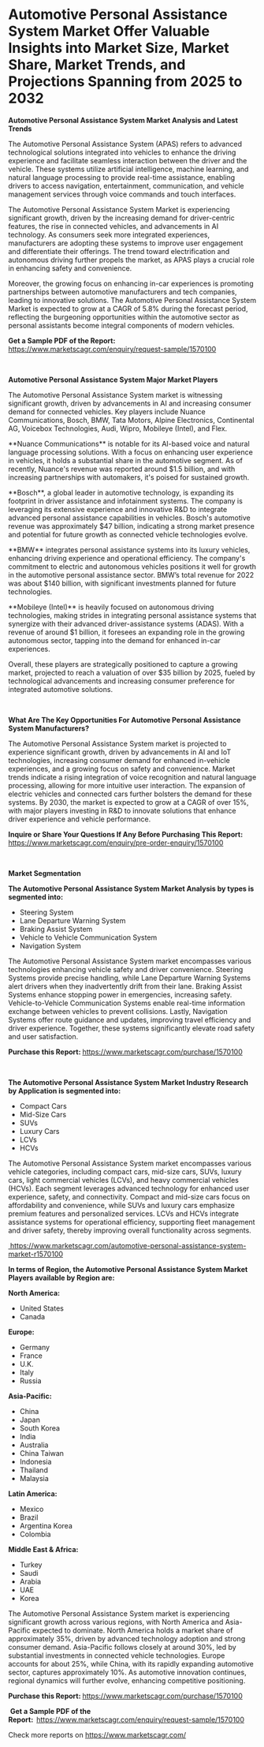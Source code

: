 <p><h1>Automotive Personal Assistance System Market Offer Valuable Insights into Market Size, Market Share, Market Trends, and Projections Spanning from 2025 to 2032</h1></p><p><strong>Automotive Personal Assistance System Market Analysis and Latest Trends</strong></p>
<p><p>The Automotive Personal Assistance System (APAS) refers to advanced technological solutions integrated into vehicles to enhance the driving experience and facilitate seamless interaction between the driver and the vehicle. These systems utilize artificial intelligence, machine learning, and natural language processing to provide real-time assistance, enabling drivers to access navigation, entertainment, communication, and vehicle management services through voice commands and touch interfaces.</p><p>The Automotive Personal Assistance System Market is experiencing significant growth, driven by the increasing demand for driver-centric features, the rise in connected vehicles, and advancements in AI technology. As consumers seek more integrated experiences, manufacturers are adopting these systems to improve user engagement and differentiate their offerings. The trend toward electrification and autonomous driving further propels the market, as APAS plays a crucial role in enhancing safety and convenience.</p><p>Moreover, the growing focus on enhancing in-car experiences is promoting partnerships between automotive manufacturers and tech companies, leading to innovative solutions. The Automotive Personal Assistance System Market is expected to grow at a CAGR of 5.8% during the forecast period, reflecting the burgeoning opportunities within the automotive sector as personal assistants become integral components of modern vehicles.</p></p>
<p><strong>Get a Sample PDF of the Report:&nbsp;</strong> <a href="https://www.marketscagr.com/enquiry/request-sample/1570100?utm_campaign=2944&utm_medium=2&utm_source=Github&utm_content=ia&utm_term=25032025&utm_id=automotive-personal-assistance-system">https://www.marketscagr.com/enquiry/request-sample/1570100</a></p>
<p>&nbsp;</p>
<p><strong>Automotive Personal Assistance System Major Market Players</strong></p>
<p><p>The Automotive Personal Assistance System market is witnessing significant growth, driven by advancements in AI and increasing consumer demand for connected vehicles. Key players include Nuance Communications, Bosch, BMW, Tata Motors, Alpine Electronics, Continental AG, Voicebox Technologies, Audi, Wipro, Mobileye (Intel), and Flex.</p><p>**Nuance Communications** is notable for its AI-based voice and natural language processing solutions. With a focus on enhancing user experience in vehicles, it holds a substantial share in the automotive segment. As of recently, Nuance's revenue was reported around $1.5 billion, and with increasing partnerships with automakers, it's poised for sustained growth.</p><p>**Bosch**, a global leader in automotive technology, is expanding its footprint in driver assistance and infotainment systems. The company is leveraging its extensive experience and innovative R&D to integrate advanced personal assistance capabilities in vehicles. Bosch's automotive revenue was approximately $47 billion, indicating a strong market presence and potential for future growth as connected vehicle technologies evolve.</p><p>**BMW** integrates personal assistance systems into its luxury vehicles, enhancing driving experience and operational efficiency. The company's commitment to electric and autonomous vehicles positions it well for growth in the automotive personal assistance sector. BMW’s total revenue for 2022 was about $140 billion, with significant investments planned for future technologies.</p><p>**Mobileye (Intel)** is heavily focused on autonomous driving technologies, making strides in integrating personal assistance systems that synergize with their advanced driver-assistance systems (ADAS). With a revenue of around $1 billion, it foresees an expanding role in the growing autonomous sector, tapping into the demand for enhanced in-car experiences.</p><p>Overall, these players are strategically positioned to capture a growing market, projected to reach a valuation of over $35 billion by 2025, fueled by technological advancements and increasing consumer preference for integrated automotive solutions.</p></p>
<p>&nbsp;</p>
<p><strong>What Are The Key Opportunities For Automotive Personal Assistance System Manufacturers?</strong></p>
<p><p>The Automotive Personal Assistance System market is projected to experience significant growth, driven by advancements in AI and IoT technologies, increasing consumer demand for enhanced in-vehicle experiences, and a growing focus on safety and convenience. Market trends indicate a rising integration of voice recognition and natural language processing, allowing for more intuitive user interaction. The expansion of electric vehicles and connected cars further bolsters the demand for these systems. By 2030, the market is expected to grow at a CAGR of over 15%, with major players investing in R&D to innovate solutions that enhance driver experience and vehicle performance.</p></p>
<p><strong>Inquire or Share Your Questions If Any Before Purchasing This Report:</strong> <a href="https://www.marketscagr.com/enquiry/pre-order-enquiry/1570100?utm_campaign=2944&utm_medium=2&utm_source=Github&utm_content=ia&utm_term=25032025&utm_id=automotive-personal-assistance-system">https://www.marketscagr.com/enquiry/pre-order-enquiry/1570100</a></p>
<p>&nbsp;</p>
<p><strong>Market Segmentation</strong></p>
<p><strong>The Automotive Personal Assistance System Market Analysis by types is segmented into:</strong></p>
<p><ul><li>Steering System</li><li>Lane Departure Warning System</li><li>Braking Assist System</li><li>Vehicle to Vehicle Communication System</li><li>Navigation System</li></ul></p>
<p><p>The Automotive Personal Assistance System market encompasses various technologies enhancing vehicle safety and driver convenience. Steering Systems provide precise handling, while Lane Departure Warning Systems alert drivers when they inadvertently drift from their lane. Braking Assist Systems enhance stopping power in emergencies, increasing safety. Vehicle-to-Vehicle Communication Systems enable real-time information exchange between vehicles to prevent collisions. Lastly, Navigation Systems offer route guidance and updates, improving travel efficiency and driver experience. Together, these systems significantly elevate road safety and user satisfaction.</p></p>
<p><strong>Purchase this Report:&nbsp;</strong><a href="https://www.marketscagr.com/purchase/1570100?utm_campaign=2944&utm_medium=2&utm_source=Github&utm_content=ia&utm_term=25032025&utm_id=automotive-personal-assistance-system">https://www.marketscagr.com/purchase/1570100</a></p>
<p>&nbsp;</p>
<p><strong>The Automotive Personal Assistance System Market Industry Research by Application is segmented into:</strong></p>
<p><ul><li>Compact Cars</li><li>Mid-Size Cars</li><li>SUVs</li><li>Luxury Cars</li><li>LCVs</li><li>HCVs</li></ul></p>
<p><p>The Automotive Personal Assistance System market encompasses various vehicle categories, including compact cars, mid-size cars, SUVs, luxury cars, light commercial vehicles (LCVs), and heavy commercial vehicles (HCVs). Each segment leverages advanced technology for enhanced user experience, safety, and connectivity. Compact and mid-size cars focus on affordability and convenience, while SUVs and luxury cars emphasize premium features and personalized services. LCVs and HCVs integrate assistance systems for operational efficiency, supporting fleet management and driver safety, thereby improving overall functionality across segments.</p></p>
<p><a href="https://www.marketscagr.com/automotive-personal-assistance-system-market-r1570100?utm_campaign=2944&utm_medium=2&utm_source=Github&utm_content=ia&utm_term=25032025&utm_id=automotive-personal-assistance-system">&nbsp;https://www.marketscagr.com/automotive-personal-assistance-system-market-r1570100</a></p>
<p><strong>In terms of Region, the Automotive Personal Assistance System Market Players available by Region are:</strong></p>
<p>
    <p> <strong> North America: </strong>
        <ul>
            <li>United States</li>
            <li>Canada</li>
        </ul>
        </p> 
    <p> <strong> Europe: </strong>
        <ul>
            <li>Germany</li>
            <li>France</li>
            <li>U.K.</li>
            <li>Italy</li>
            <li>Russia</li>
        </ul>
        </p> 
    <p> <strong> Asia-Pacific: </strong>
        <ul>
            <li>China</li>
            <li>Japan</li>
            <li>South Korea</li>
            <li>India</li>
            <li>Australia</li>
            <li>China Taiwan</li>
            <li>Indonesia</li>
            <li>Thailand</li>
            <li>Malaysia</li>
        </ul>
        </p> 
    <p> <strong> Latin America: </strong>
        <ul>
            <li>Mexico</li>
            <li>Brazil</li>
            <li>Argentina Korea</li>
            <li>Colombia</li>
        </ul>
        </p> 
    <p> <strong> Middle East & Africa: </strong>
        <ul>
            <li>Turkey</li>
            <li>Saudi</li>
            <li>Arabia</li>
            <li>UAE</li>
            <li>Korea</li>
        </ul>
    </p>
    </p>
<p><p>The Automotive Personal Assistance System market is experiencing significant growth across various regions, with North America and Asia-Pacific expected to dominate. North America holds a market share of approximately 35%, driven by advanced technology adoption and strong consumer demand. Asia-Pacific follows closely at around 30%, led by substantial investments in connected vehicle technologies. Europe accounts for about 25%, while China, with its rapidly expanding automotive sector, captures approximately 10%. As automotive innovation continues, regional dynamics will further evolve, enhancing competitive positioning.</p></p>
<p><strong>Purchase this Report: </strong><a href="https://www.marketscagr.com/purchase/1570100?utm_campaign=2944&utm_medium=2&utm_source=Github&utm_content=ia&utm_term=25032025&utm_id=automotive-personal-assistance-system">https://www.marketscagr.com/purchase/1570100</a></p>
<p>&nbsp;<strong>Get a Sample PDF of the Report:&nbsp;&nbsp;</strong><a href="https://www.marketscagr.com/enquiry/request-sample/1570100?utm_campaign=2944&utm_medium=2&utm_source=Github&utm_content=ia&utm_term=25032025&utm_id=automotive-personal-assistance-system">https://www.marketscagr.com/enquiry/request-sample/1570100</a></p>
<p><strong></strong></p>
<p>Check more reports on <a href="https://www.marketscagr.com/?utm_campaign=2944&utm_medium=2&utm_source=Github&utm_content=ia&utm_term=25032025&utm_id=automotive-personal-assistance-system">https://www.marketscagr.com/</a></p>